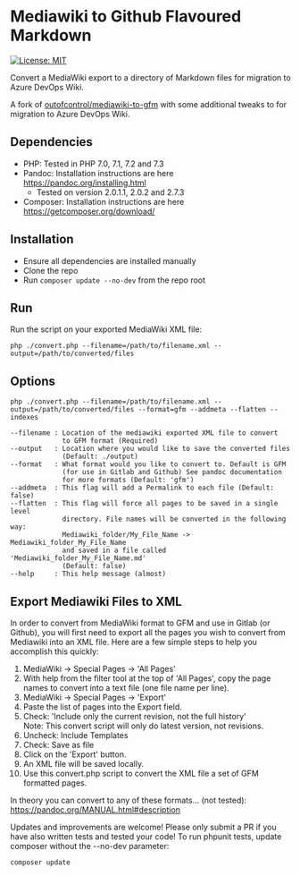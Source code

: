 # Mediawiki to Github Flavoured Markdown

[![License: MIT](https://img.shields.io/badge/License-MIT-yellow.svg)](https://opensource.org/licenses/MIT)

Convert a MediaWiki export to a directory of Markdown files for migration to Azure DevOps Wiki.

A fork of [outofcontrol/mediawiki-to-gfm](https://github.com/outofcontrol/mediawiki-to-gfm) with some additional tweaks to for migration to Azure DevOps Wiki.

## Dependencies

* PHP: Tested in PHP 7.0, 7.1, 7.2 and 7.3
* Pandoc: Installation instructions are here https://pandoc.org/installing.html
    - Tested on version 2.0.1.1, 2.0.2 and 2.7.3
* Composer: Installation instructions are here https://getcomposer.org/download/

## Installation 

- Ensure all dependencies are installed manually
- Clone the repo
- Run `composer update --no-dev` from the repo root

## Run

Run the script on your exported MediaWiki XML file:

    php ./convert.php --filename=/path/to/filename.xml --output=/path/to/converted/files 

## Options

    php ./convert.php --filename=/path/to/filename.xml --output=/path/to/converted/files --format=gfm --addmeta --flatten --indexes

    --filename : Location of the mediawiki exported XML file to convert 
                 to GFM format (Required)
    --output   : Location where you would like to save the converted files
                 (Default: ./output)
    --format   : What format would you like to convert to. Default is GFM 
                 (for use in Gitlab and Github) See pandoc documentation
                 for more formats (Default: 'gfm')
    --addmeta  : This flag will add a Permalink to each file (Default: false)
    --flatten  : This flag will force all pages to be saved in a single level 
                 directory. File names will be converted in the following way:
                 Mediawiki_folder/My_File_Name -> Mediawiki_folder_My_File_Name
                 and saved in a file called 'Mediawiki_folder_My_File_Name.md' 
                 (Default: false)
    --help     : This help message (almost)

## Export Mediawiki Files to XML 

In order to convert from MediaWiki format to GFM and use in Gitlab (or Github), you will first need to export all the pages you wish to convert from Mediawiki into an XML file. Here are a few simple steps to help
you accomplish this quickly:

1. MediaWiki -> Special Pages -> 'All Pages'
1. With help from the filter tool at the top of 'All Pages', copy the page names to convert into a text file (one file name per line).
1. MediaWiki -> Special Pages -> 'Export'
1. Paste the list of pages into the Export field. 
1. Check: 'Include only the current revision, not the full history'  
   Note: This convert script will only do latest version, not revisions. 
1. Uncheck: Include Templates
1. Check: Save as file
1. Click on the 'Export' button.
1. An XML file will be saved locally. 
1. Use this convert.php script to convert the XML file a set of GFM formatted pages. 

In theory you can convert to any of these formats… (not tested):  
    https://pandoc.org/MANUAL.html#description

Updates and improvements are welcome! Please only submit a PR if you have also written tests and tested your code! To run phpunit tests, update composer without the --no-dev parameter:

    composer update
